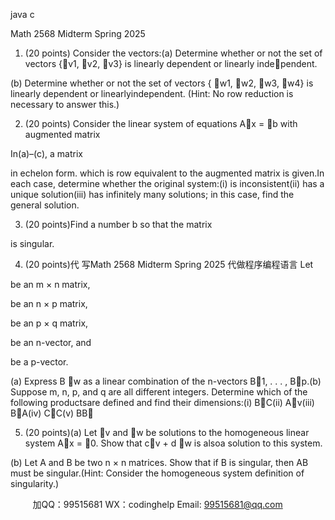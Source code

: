 java c




Math 2568 Midterm Spring 2025

1. (20 points) Consider the vectors:(a) Determine whether or not the set of vectors {⃗v1, ⃗v2, ⃗v3} is linearly dependent or linearly independent.



(b) Determine whether or not the set of vectors { ⃗w1, ⃗w2, ⃗w3, ⃗w4} is linearly dependent or linearlyindependent. (Hint: No row reduction is necessary to answer this.)





2. (20 points) Consider the linear system of equations A⃗x = ⃗b with augmented matrix





In(a)–(c), a matrix



in echelon form. which is row equivalent to the augmented matrix is given.In each case, determine whether the original system:(i) is inconsistent(ii) has a unique solution(iii) has infinitely many solutions; in this case, find the general solution.





3. (20 points)Find a number b so that the matrix







is singular.







4. (20 points)代 写Math 2568 Midterm Spring 2025
代做程序编程语言 Let





be an m × n matrix,









be an n × p matrix,





be an p × q matrix,



be an n-vector, and





be a p-vector.





(a) Express B ⃗w as a linear combination of the n-vectors B⃗1, . . . , B⃗p.(b) Suppose m, n, p, and q are all different integers. Determine which of the following productsare defined and find their dimensions:(i) B⊤C(ii) A⃗v(iii) B⊤A(iv) C⊤C(v) BB⊤









5. (20 points)(a) Let ⃗v and ⃗w be solutions to the homogeneous linear system A⃗x = ⃗0. Show that c⃗v + d ⃗w is alsoa solution to this system.







(b) Let A and B be two n × n matrices. Show that if B is singular, then AB must be singular.(Hint: Consider the homogeneous system definition of singularity.)















         
加QQ：99515681  WX：codinghelp  Email: 99515681@qq.com
